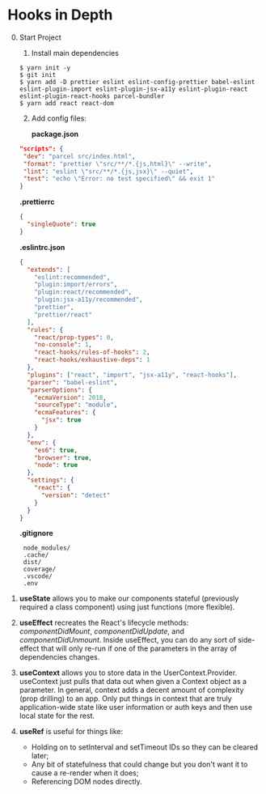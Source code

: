 # Hooks in Depth

0. Start Project

   1. Install main dependencies

   ```
   $ yarn init -y
   $ git init
   $ yarn add -D prettier eslint eslint-config-prettier babel-eslint eslint-plugin-import eslint-plugin-jsx-a11y eslint-plugin-react eslint-plugin-react-hooks parcel-bundler
   $ yarn add react react-dom
   ```

   2. Add config files:

      **package.json**

   ```json
   "scripts": {
    "dev": "parcel src/index.html",
    "format": "prettier \"src/**/*.{js,html}\" --write",
    "lint": "eslint \"src/**/*.{js,jsx}\" --quiet",
    "test": "echo \"Error: no test specified\" && exit 1"
   }
   ```

   **.prettierrc**

   ```json
   {
     "singleQuote": true
   }
   ```

   **.eslintrc.json**

   ```json
   {
     "extends": [
       "eslint:recommended",
       "plugin:import/errors",
       "plugin:react/recommended",
       "plugin:jsx-a11y/recommended",
       "prettier",
       "prettier/react"
     ],
     "rules": {
       "react/prop-types": 0,
       "no-console": 1,
       "react-hooks/rules-of-hooks": 2,
       "react-hooks/exhaustive-deps": 1
     },
     "plugins": ["react", "import", "jsx-a11y", "react-hooks"],
     "parser": "babel-eslint",
     "parserOptions": {
       "ecmaVersion": 2018,
       "sourceType": "module",
       "ecmaFeatures": {
         "jsx": true
       }
     },
     "env": {
       "es6": true,
       "browser": true,
       "node": true
     },
     "settings": {
       "react": {
         "version": "detect"
       }
     }
   }
   ```

   **.gitignore**

   ```
    node_modules/
    .cache/
    dist/
    coverage/
    .vscode/
    .env
   ```

1. **useState** allows you to make our components stateful (previously required a class component) using just functions (more flexible).

2. **useEffect** recreates the React's lifecycle methods: _componentDidMount_, _componentDidUpdate_, and _componentDidUnmount_. Inside useEffect, you can do any sort of side-effect that will only re-run if one of the parameters in the array of dependencies changes.

3. **useContext** allows you to store data in the UserContext.Provider. useContext just pulls that data out when given a Context object as a parameter. In general, context adds a decent amount of complexity (prop drilling) to an app. Only put things in context that are truly application-wide state like user information or auth keys and then use local state for the rest.

4. **useRef** is useful for things like:
   - Holding on to setInterval and setTimeout IDs so they can be cleared later;
   - Any bit of statefulness that could change but you don't want it to cause a re-render when it does;
   - Referencing DOM nodes directly.
